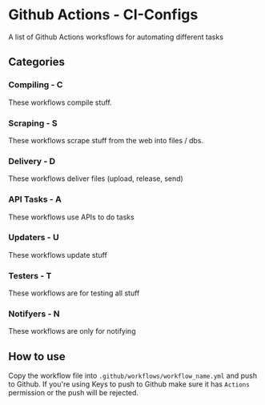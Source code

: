 # Github Actions - CI-Configs
A list of Github Actions worksflows for automating different tasks

## Categories

### Compiling - C
These workflows compile stuff.

### Scraping - S
These workflows scrape stuff from the web into files / dbs.

### Delivery - D
These workflows deliver files (upload, release, send)

### API Tasks - A
These workflows use APIs to do tasks

### Updaters - U
These workflows update stuff

### Testers - T
These workflows are for testing all stuff

### Notifyers - N
These workflows are only for notifying


## How to use
Copy the workflow file into `.github/workflows/workflow_name.yml` and push to Github. If you're using Keys to push to Github make sure it has `Actions` permission or the push will be rejected.

